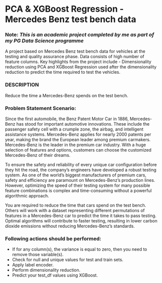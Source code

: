 # PCA & XGBoost Regression - Mercedes Benz test bench data

### Note: _This is an academic project completed by me as part of my PG Data Science programme_

A project based on Mercedes Benz test bench data for vehicles at the testing and quality assurance phase. Data consists of high number of feature columns. Key highlights from the project include - Dimensionality reduction using PCA and XGBoost Regression used after the dimensionality reduction to predict the time required to test the vehicles.

### DESCRIPTION
Reduce the time a Mercedes-Benz spends on the test bench.

### Problem Statement Scenario:
Since the first automobile, the Benz Patent Motor Car in 1886, Mercedes-Benz has stood for important automotive innovations. These include the passenger safety cell with a crumple zone, the airbag, and intelligent assistance systems. Mercedes-Benz applies for nearly 2000 patents per year, making the brand the European leader among premium carmakers. Mercedes-Benz is the leader in the premium car industry. With a huge selection of features and options, customers can choose the customized Mercedes-Benz of their dreams.

To ensure the safety and reliability of every unique car configuration before they hit the road, the company’s engineers have developed a robust testing system. As one of the world’s biggest manufacturers of premium cars, safety and efficiency are paramount on Mercedes-Benz’s production lines. However, optimizing the speed of their testing system for many possible feature combinations is complex and time-consuming without a powerful algorithmic approach.

You are required to reduce the time that cars spend on the test bench. Others will work with a dataset representing different permutations of features in a Mercedes-Benz car to predict the time it takes to pass testing. Optimal algorithms will contribute to faster testing, resulting in lower carbon dioxide emissions without reducing Mercedes-Benz’s standards.

### Following actions should be performed:
* If for any column(s), the variance is equal to zero, then you need to remove those variable(s).
* Check for null and unique values for test and train sets.
* Apply label encoder.
* Perform dimensionality reduction.
* Predict your test_df values using XGBoost.
